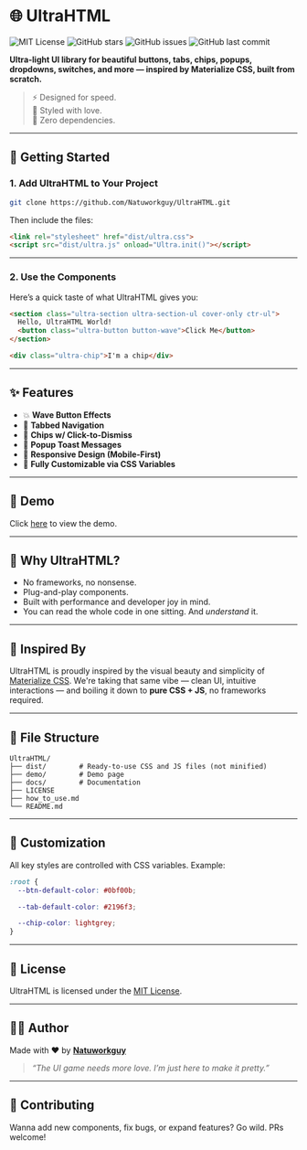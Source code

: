 # 🌐 UltraHTML
![MIT License](https://img.shields.io/badge/license-MIT-green)
![GitHub stars](https://img.shields.io/github/stars/Natuworkguy/UltraHTML)
![GitHub issues](https://img.shields.io/github/issues/Natuworkguy/UltraHTML)
![GitHub last commit](https://img.shields.io/github/last-commit/Natuworkguy/UltraHTML)

**Ultra-light UI library for beautiful buttons, tabs, chips, popups, dropdowns, switches, and more — inspired by Materialize CSS, built from scratch.**

> ⚡ Designed for speed.  
> 🎨 Styled with love.  
> 💾 Zero dependencies.

---

## 🚀 Getting Started

### 1. Add UltraHTML to Your Project

```bash
git clone https://github.com/Natuworkguy/UltraHTML.git
````

Then include the files:

```html
<link rel="stylesheet" href="dist/ultra.css">
<script src="dist/ultra.js" onload="Ultra.init()"></script>
```
---

### 2. Use the Components

Here’s a quick taste of what UltraHTML gives you:

```html
<section class="ultra-section ultra-section-ul cover-only ctr-ul">
  Hello, UltraHTML World!
  <button class="ultra-button button-wave">Click Me</button>
</section>

<div class="ultra-chip">I'm a chip</div>
```

---

## ✨ Features

* 💥 **Wave Button Effects**
* 📑 **Tabbed Navigation**
* 🎯 **Chips w/ Click-to-Dismiss**
* 💬 **Popup Toast Messages**
* 📱 **Responsive Design (Mobile-First)**
* 🎨 **Fully Customizable via CSS Variables**

---

## 🧪 Demo

Click [here](https://natuworkguy.github.io/UltraHTML/demo/) to view the demo.

---

## 🧠 Why UltraHTML?

* No frameworks, no nonsense.
* Plug-and-play components.
* Built with performance and developer joy in mind.
* You can read the whole code in one sitting. And *understand* it.

---

## 🙌 Inspired By

UltraHTML is proudly inspired by the visual beauty and simplicity of [Materialize CSS](https://materializecss.com/).
We're taking that same vibe — clean UI, intuitive interactions — and boiling it down to **pure CSS + JS**, no frameworks required.

---

## 📂 File Structure

```
UltraHTML/
├── dist/        # Ready-to-use CSS and JS files (not minified)
├── demo/        # Demo page
├── docs/        # Documentation
├── LICENSE
├── how_to_use.md
└── README.md
```

---

## 🔧 Customization

All key styles are controlled with CSS variables. Example:

```css
:root {
  --btn-default-color: #0bf00b;

  --tab-default-color: #2196f3;

  --chip-color: lightgrey;
}
```

---

## 📜 License

UltraHTML is licensed under the [MIT License](LICENSE).

---

## 🧑‍💻 Author

Made with ❤️ by **[Natuworkguy](https://github.com/Natuworkguy)**

> *“The UI game needs more love. I’m just here to make it pretty.”*

---

## 🤝 Contributing

Wanna add new components, fix bugs, or expand features? Go wild. PRs welcome!
